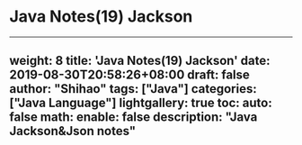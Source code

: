 # Java Notes(19) Jackson

---
weight: 8
title: 'Java Notes(19) Jackson'
date: 2019-08-30T20:58:26+08:00
draft: false
author: "Shihao"
tags: ["Java"]
categories: ["Java Language"]
lightgallery: true
toc:
  auto: false
math:
  enable: false
description: "Java Jackson&Json notes"
---


